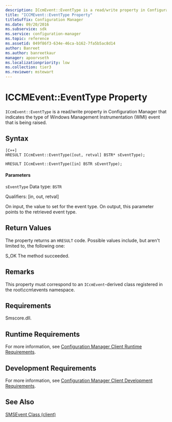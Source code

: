 ```yaml
---
description: ICcmEvent::EventType is a read/write property in Configuration Manager that indicates the type of Windows Management Instrumentation event that is being raised.
title: "ICCMEvent::EventType Property"
titleSuffix: Configuration Manager
ms.date: 09/20/2016
ms.subservice: sdk
ms.service: configuration-manager
ms.topic: reference
ms.assetid: 049f86f3-634e-46ca-b162-7fa5b5ac8d14
author: Banreet
ms.author: banreetkaur
manager: apoorvseth
ms.localizationpriority: low
ms.collection: tier3
ms.reviewer: mstewart
---
```

# ICCMEvent::EventType Property
`ICcmEvent::EventType` is a read/write property in Configuration Manager that indicates the type of Windows Management Instrumentation (WMI) event that is being raised.

## Syntax

```
[C++]
HRESULT ICcmEvent::EventType([out, retval] BSTR* sEventType);

HRESULT ICcmEvent::EventType([in] BSTR sEventType);
```

#### Parameters
 `sEventType`
 Data type: `BSTR`

 Qualifiers: [in, out, retval]

 On input, the value to set for the event type. On output, this parameter points to the retrieved event type.

## Return Values
 The property returns an `HRESULT` code. Possible values include, but aren't limited to, the following one:

 S_OK
 The method succeeded.

## Remarks
 This property must correspond to an `ICcmEvent`-derived class registered in the root\ccm\events namespace.

## Requirements
 Smscore.dll.

## Runtime Requirements
 For more information, see [Configuration Manager Client Runtime Requirements](../../../../../develop/core/reqs/client-runtime-requirements.md).

## Development Requirements
 For more information, see [Configuration Manager Client Development Requirements](../../../../../develop/core/reqs/client-development-requirements.md).

## See Also
 [SMSEvent Class (client)](../../../../../develop/reference/core/servers/manage/smsevent-class.md)

